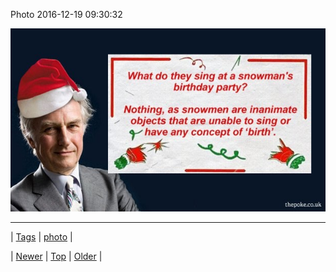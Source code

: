 <!--
title: Photo 2016-12-19 09
date: 2020-06-28T15:27:00.145Z
tags: photo
-->


Photo 2016-12-19 09:30:32

![](154671236162-0.jpg)

<!--BOTTOM-POST-NAVIGATION-->
---

| [Tags](tags.md) | [photo](tag-photo.md) |

| [Newer](154640108242.md) | [Top](index.md) | [Older](154676734408.md) |